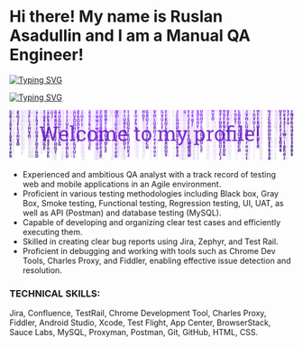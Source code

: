 # Hi there! My name is Ruslan Asadullin and I am a Manual QA Engineer!
[![Typing SVG](https://readme-typing-svg.demolab.com/?lines=First+line+of+text;Second+line+of+text&color=FF5733)](https://git.io/typing-svg)

[![Typing SVG](https://readme-typing-svg.demolab.com/?lines=First+line+of+text;Second+line+of+text;Third+line+of+text&font=Times+New+Roman&duration=500&color=000000)](https://git.io/typing-svg)

![MY cool](https://github.com/RuslanAsadullin/img/blob/main/header.png)
- Experienced and ambitious QA analyst with a track record of testing web and mobile applications in an Agile environment.
- Proficient in various testing methodologies including Black box, Gray Box, Smoke testing, Functional testing, Regression testing, UI, UAT, as well as API (Postman) and database testing (MySQL).
- Capable of developing and organizing clear test cases and efficiently executing them.
- Skilled in creating clear bug reports using Jira, Zephyr, and Test Rail.
- Proficient in debugging and working with tools such as Chrome Dev Tools, Charles Proxy, and Fiddler, enabling effective issue detection and resolution.

### TECHNICAL SKILLS:

Jira, Confluence, TestRail, Chrome Development Tool, Charles Proxy, Fiddler, Android Studio, Xcode, Test Flight, App Center, BrowserStack, Sauce Labs, MySQL, Proxyman, Postman, Git, GitHub, HTML, CSS.

